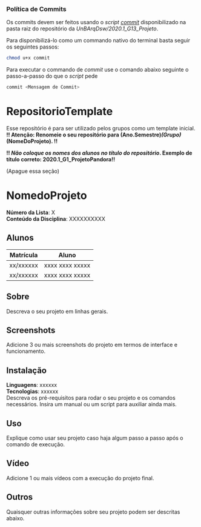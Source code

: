 ### Política de Commits

Os commits devem ser feitos usando o *script* [*commit*](https://github.com/UnBArqDsw/2020.1_G13_Projeto/blob/master/commit) disponibilizado na pasta raiz do repositório da *UnBArqDsw/2020.1_G13_Projeto*.

Para disponibilizá-lo como um commando nativo do terminal basta seguir os seguintes passos:

```bash 
chmod u+x commit
```
Para executar o commando de *commit* use o comando abaixo seguinte o passo-a-passo do que o *script* pede

```bash 
commit <Mensagem de Commit>
```

# RepositorioTemplate
Esse repositório é para ser utilizado pelos grupos como um template inicial.
**!! Atenção: Renomeie o seu repositório para (Ano.Semestre)_(Grupo)_(NomeDoProjeto). !!** 

**!! *Não coloque os nomes dos alunos no título do repositório*. Exemplo de título correto: 2020.1_G1_ProjetoPandora!!**
 
 (Apague essa seção)

# NomedoProjeto

**Número da Lista**: X<br>
**Conteúdo da Disciplina**: XXXXXXXXXX<br>

## Alunos
|Matrícula | Aluno |
| -- | -- |
| xx/xxxxxx  |  xxxx xxxx xxxxx |
| xx/xxxxxx  |  xxxx xxxx xxxxx |

## Sobre 
Descreva o seu projeto em linhas gerais. 

## Screenshots
Adicione 3 ou mais screenshots do projeto em termos de interface e funcionamento.

## Instalação 
**Linguagens**: xxxxxx<br>
**Tecnologias**: xxxxxx<br>
Descreva os pré-requisitos para rodar o seu projeto e os comandos necessários.
Insira um manual ou um script para auxiliar ainda mais.

## Uso 
Explique como usar seu projeto caso haja algum passo a passo após o comando de execução.

## Vídeo
Adicione 1 ou mais vídeos com a execução do projeto final.

## Outros 
Quaisquer outras informações sobre seu projeto podem ser descritas abaixo.
